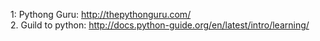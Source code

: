 1: Pythong Guru: http://thepythonguru.com/ <br>
2. Guild to python: http://docs.python-guide.org/en/latest/intro/learning/ <br>
